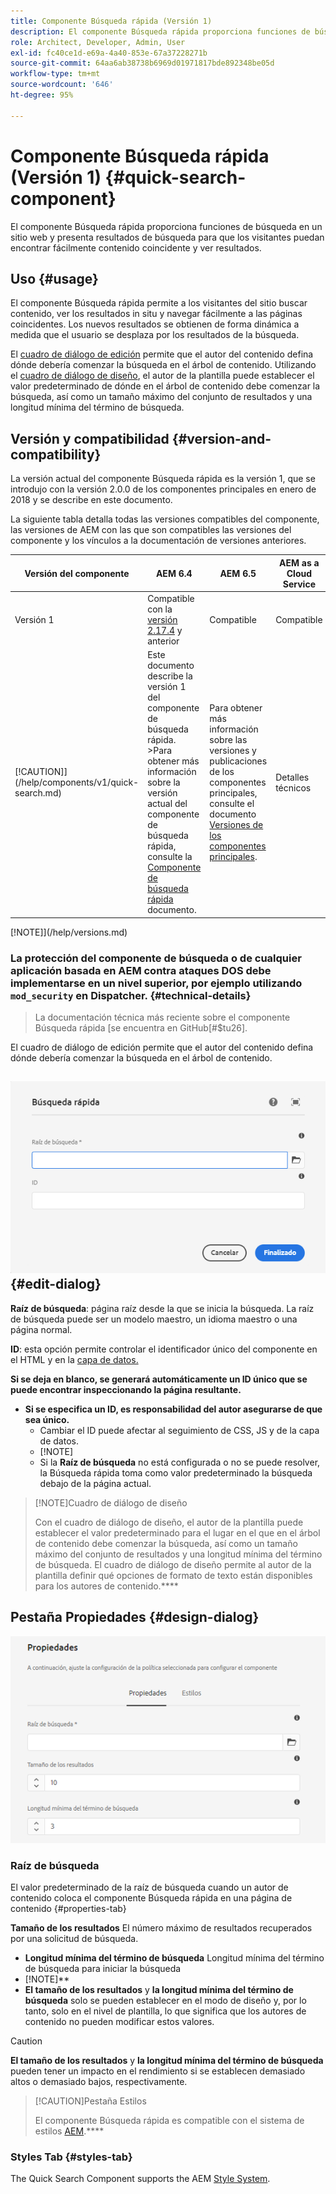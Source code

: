 ```yaml
---
title: Componente Búsqueda rápida (Versión 1)
description: El componente Búsqueda rápida proporciona funciones de búsqueda en un sitio web y presenta resultados de búsqueda para que los visitantes puedan buscar en el sitio y filtrar los resultados.
role: Architect, Developer, Admin, User
exl-id: fc40ce1d-e69a-4a40-853e-67a37228271b
source-git-commit: 64aa6ab38738b6969d01971817bde892348be05d
workflow-type: tm+mt
source-wordcount: '646'
ht-degree: 95%

---
```


# Componente Búsqueda rápida (Versión 1) {#quick-search-component}

El componente Búsqueda rápida proporciona funciones de búsqueda en un sitio web y presenta resultados de búsqueda para que los visitantes puedan encontrar fácilmente contenido coincidente y ver resultados.

## Uso {#usage}

El componente Búsqueda rápida permite a los visitantes del sitio buscar contenido, ver los resultados in situ y navegar fácilmente a las páginas coincidentes. Los nuevos resultados se obtienen de forma dinámica a medida que el usuario se desplaza por los resultados de la búsqueda.

El [cuadro de diálogo de edición](#edit-dialog) permite que el autor del contenido defina dónde debería comenzar la búsqueda en el árbol de contenido. Utilizando el [cuadro de diálogo de diseño](#design-dialog), el autor de la plantilla puede establecer el valor predeterminado de dónde en el árbol de contenido debe comenzar la búsqueda, así como un tamaño máximo del conjunto de resultados y una longitud mínima del término de búsqueda.

## Versión y compatibilidad {#version-and-compatibility}

La versión actual del componente Búsqueda rápida es la versión 1, que se introdujo con la versión 2.0.0 de los componentes principales en enero de 2018 y se describe en este documento.

La siguiente tabla detalla todas las versiones compatibles del componente, las versiones de AEM con las que son compatibles las versiones del componente y los vínculos a la documentación de versiones anteriores.

| Versión del componente | AEM 6.4 | AEM 6.5 | AEM as a Cloud Service |
|--- |--- |--- |---|
| Versión 1 | Compatible con la <br>[versión 2.17.4](/help/versions.md) y anterior | Compatible | Compatible |
| [!CAUTION]](/help/components/v1/quick-search.md) | Este documento describe la versión 1 del componente de búsqueda rápida. >Para obtener más información sobre la versión actual del componente de búsqueda rápida, consulte la [Componente de búsqueda rápida](/help/components/quick-search.md) documento. | Para obtener más información sobre las versiones y publicaciones de los componentes principales, consulte el documento [Versiones de los componentes principales](/help/versions.md). | Detalles técnicos |

[!NOTE]](/help/versions.md)

### La protección del componente de búsqueda o de cualquier aplicación basada en AEM contra ataques DOS debe implementarse en un nivel superior, por ejemplo utilizando `mod_security` en Dispatcher. {#technical-details}

>La documentación técnica más reciente sobre el componente Búsqueda rápida [se encuentra en GitHub[#$tu26].
>
>



El cuadro de diálogo de edición permite que el autor del contenido defina dónde debería comenzar la búsqueda en el árbol de contenido.[](/help/developing/overview.md)

## ![Cuadro de diálogo de edición del componente Búsqueda rápida](/help/assets/quick-search-edit.png) {#edit-dialog}

**Raíz de búsqueda**: página raíz desde la que se inicia la búsqueda. La raíz de búsqueda puede ser un modelo maestro, un idioma maestro o una página normal.

**ID**: esta opción permite controlar el identificador único del componente en el HTML y en la [capa de datos.](/help/developing/data-layer/overview.md)

**Si se deja en blanco, se generará automáticamente un ID único que se puede encontrar inspeccionando la página resultante.**
* **Si se especifica un ID, es responsabilidad del autor asegurarse de que sea único.**[](/help/developing/data-layer/overview.md)
   * Cambiar el ID puede afectar al seguimiento de CSS, JS y de la capa de datos.
   * [!NOTE]
   * Si la **Raíz de búsqueda** no está configurada o no se puede resolver, la Búsqueda rápida toma como valor predeterminado la búsqueda debajo de la página actual.

>[!NOTE]Cuadro de diálogo de diseño
>
>Con el cuadro de diálogo de diseño, el autor de la plantilla puede establecer el valor predeterminado para el lugar en el que en el árbol de contenido debe comenzar la búsqueda, así como un tamaño máximo del conjunto de resultados y una longitud mínima del término de búsqueda. El cuadro de diálogo de diseño permite al autor de la plantilla definir qué opciones de formato de texto están disponibles para los autores de contenido.****

## Pestaña Propiedades {#design-dialog}

![Cuadro de diálogo de diseño del componente Búsqueda rápida](/help/assets/quick-search-design.png)

### **Raíz de búsqueda**
El valor predeterminado de la raíz de búsqueda cuando un autor de contenido coloca el componente Búsqueda rápida en una página de contenido {#properties-tab}

**Tamaño de los resultados**
El número máximo de resultados recuperados por una solicitud de búsqueda.

* **Longitud mínima del término de búsqueda**
Longitud mínima del término de búsqueda para iniciar la búsqueda
* [!NOTE]**
* **El tamaño de los resultados** y **la longitud mínima del término de búsqueda** solo se pueden establecer en el modo de diseño y, por lo tanto, solo en el nivel de plantilla, lo que significa que los autores de contenido no pueden modificar estos valores.

>[!CAUTION]
>
>**El tamaño de los resultados** y **la longitud mínima del término de búsqueda** pueden tener un impacto en el rendimiento si se establecen demasiado altos o demasiado bajos, respectivamente.

>[!CAUTION]Pestaña Estilos
>
>El componente Búsqueda rápida es compatible con el sistema de estilos [AEM](/help/get-started/authoring.md#component-styling).****

### Styles Tab {#styles-tab}

The Quick Search Component supports the AEM [Style System](/help/get-started/authoring.md#component-styling).
